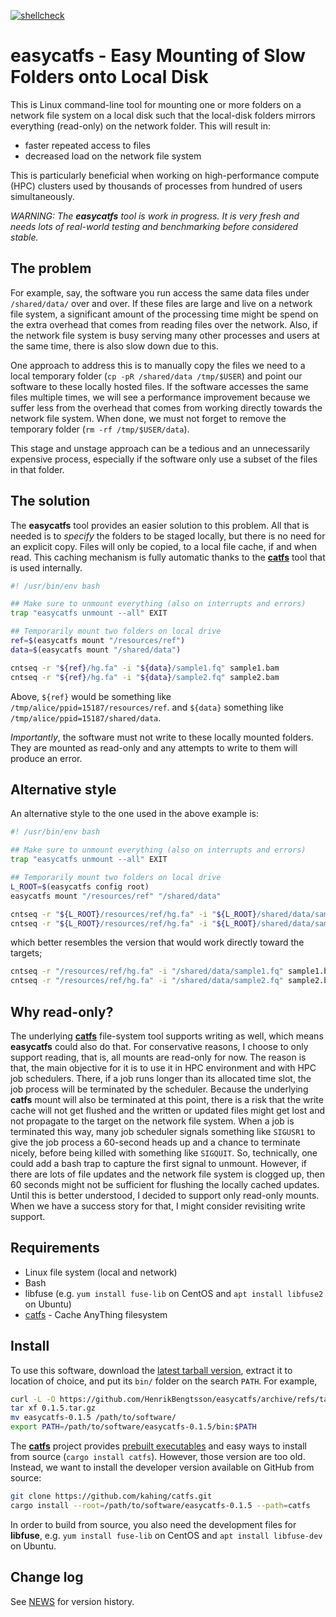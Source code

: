 [![shellcheck](https://github.com/HenrikBengtsson/easycatfs/actions/workflows/shellcheck.yml/badge.svg)](https://github.com/HenrikBengtsson/easycatfs/actions/workflows/shellcheck.yml)

# easycatfs - Easy Mounting of Slow Folders onto Local Disk

This is Linux command-line tool for mounting one or more folders on a
network file system on a local disk such that the local-disk folders
mirrors everything (read-only) on the network folder.  This will
result in:

 * faster repeated access to files
 * decreased load on the network file system

This is particularly beneficial when working on high-performance
compute (HPC) clusters used by thousands of processes from hundred of
users simultaneously.

_WARNING: The **easycatfs** tool is work in progress. It is very
fresh and needs lots of real-world testing and benchmarking before
considered stable._


## The problem

For example, say, the software you run access the same data files
under `/shared/data/` over and over.  If these files are large and
live on a network file system, a significant amount of the processing
time might be spend on the extra overhead that comes from reading
files over the network.  Also, if the network file system is busy
serving many other processes and users at the same time, there is also
slow down due to this.

One approach to address this is to manually copy the files we need to
a local temporary folder (`cp -pR /shared/data /tmp/$USER`) and point
our software to these locally hosted files.  If the software accesses
the same files multiple times, we will see a performance improvement
because we suffer less from the overhead that comes from working
directly towards the network file system. When done, we must not
forget to remove the temporary folder (`rm -rf /tmp/$USER/data`).

This stage and unstage approach can be a tedious and an unnecessarily
expensive process, especially if the software only use a subset of the
files in that folder.


## The solution

The **easycatfs** tool provides an easier solution to this problem.
All that is needed is to _specify_ the folders to be staged locally,
but there is no need for an explicit copy.  Files will only be copied,
to a local file cache, if and when read.  This caching mechanism is
fully automatic thanks to the **[catfs]** tool that is used
internally.

```sh
#! /usr/bin/env bash

## Make sure to unmount everything (also on interrupts and errors)
trap "easycatfs unmount --all" EXIT

## Temporarily mount two folders on local drive
ref=$(easycatfs mount "/resources/ref")
data=$(easycatfs mount "/shared/data")

cntseq -r "${ref}/hg.fa" -i "${data}/sample1.fq" sample1.bam
cntseq -r "${ref}/hg.fa" -i "${data}/sample2.fq" sample2.bam
```

Above, `${ref}` would be something like
`/tmp/alice/ppid=15187/resources/ref`. and `${data}` something like
`/tmp/alice/ppid=15187/shared/data`.

_Importantly_, the software must not write to these locally mounted
folders.  They are mounted as read-only and any attempts to write to
them will produce an error.


## Alternative style

An alternative style to the one used in the above example is:

```sh
#! /usr/bin/env bash

## Make sure to unmount everything (also on interrupts and errors)
trap "easycatfs unmount --all" EXIT

## Temporarily mount two folders on local drive
L_ROOT=$(easycatfs config root)
easycatfs mount "/resources/ref" "/shared/data"

cntseq -r "${L_ROOT}/resources/ref/hg.fa" -i "${L_ROOT}/shared/data/sample1.fq" sample1.bam
cntseq -r "${L_ROOT}/resources/ref/hg.fa" -i "${L_ROOT}/shared/data/sample2.fq" sample2.bam
```

which better resembles the version that would work directly toward the targets;

```sh
cntseq -r "/resources/ref/hg.fa" -i "/shared/data/sample1.fq" sample1.bam
cntseq -r "/resources/ref/hg.fa" -i "/shared/data/sample2.fq" sample2.bam
```


## Why read-only?

The underlying **[catfs]** file-system tool supports writing as well,
which means **easycatfs** could also do that.  For conservative
reasons, I choose to only support reading, that is, all mounts are
read-only for now.  The reason is that, the main objective for it is
to use it in HPC environment and with HPC job schedulers.  There, if a
job runs longer than its allocated time slot, the job process will be
terminated by the scheduler.  Because the underlying **catfs** mount
will also be terminated at this point, there is a risk that the write
cache will not get flushed and the written or updated files might get
lost and not propagate to the target on the network file system.  When
a job is terminated this way, many job scheduler signals something
like `SIGUSR1` to give the job process a 60-second heads up and a
chance to terminate nicely, before being killed with something like
`SIGQUIT`.  So, technically, one could add a bash trap to capture the
first signal to unmount.  However, if there are lots of file updates
and the network file system is clogged up, then 60 seconds might not
be sufficient for flushing the locally cached updates.  Until this is
better understood, I decided to support only read-only mounts.  When
we have a success story for that, I might consider revisiting write
support.


## Requirements

* Linux file system (local and network)
* Bash
* libfuse (e.g. `yum install fuse-lib` on CentOS and `apt install libfuse2` on Ubuntu)
* [catfs] - Cache AnyThing filesystem


## Install

To use this software, download the [latest tarball
version](https://github.com/HenrikBengtsson/easycatfs/tags), extract
it to location of choice, and put its `bin/` folder on the search
`PATH`.  For example,

```sh
curl -L -O https://github.com/HenrikBengtsson/easycatfs/archive/refs/tags/0.1.5.tar.gz
tar xf 0.1.5.tar.gz
mv easycatfs-0.1.5 /path/to/software/
export PATH=/path/to/software/easycatfs-0.1.5/bin:$PATH
```

The **[catfs]** project provides [prebuilt executables](https://github.com/kahing/catfs/releases) and easy ways to install from source (`cargo install catfs`).  However, those version are too old.  Instead, we want to install the developer version available on GitHub from source:

```sh
git clone https://github.com/kahing/catfs.git
cargo install --root=/path/to/software/easycatfs-0.1.5 --path=catfs
```

In order to build from source, you also need the development files for **libfuse**, e.g. `yum install fuse-lib` on CentOS and `apt install libfuse-dev` on Ubuntu.


## Change log

See [NEWS](NEWS.md) for version history.


[catfs]: https://github.com/kahing/catfs
